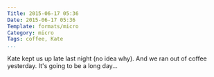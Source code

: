 ```yaml
---
Title: 2015-06-17 05:36
Date: 2015-06-17 05:36
Template: formats/micro
Category: micro
Tags: coffee, Kate
...
```


Kate kept us up late last night (no idea why). And we ran out of coffee
yesterday. It's going to be a long day...

